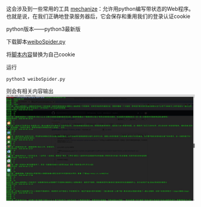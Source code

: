 这会涉及到一些常用的工具
[mechanize](https://github.com/python-mechanize/mechanize)：允许用python编写带状态的Web程序。也就是说，在我们正确地登录服务器后，它会保存和重用我们的登录认证cookie


python版本——python3最新版

下载脚本[weiboSpider.py](https://github.com/ggzhang0071/ipv6Project/blob/master/Spider/Python_script/weiboSpider.py)

将[脚本内容](https://github.com/ggzhang0071/ipv6Project/blob/1bddbc508a3e2516d705f2c70c1046a820d59f70/Spider/Python_script/weiboSpider.py#L15)替换为自己cookie

运行

    python3 weiboSpider.py

则会有相关内容输出
![](spidercontent.jpg)
  


